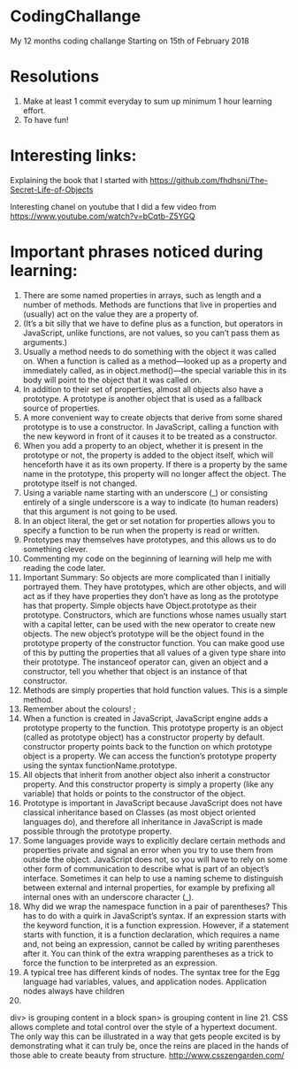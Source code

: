# CodingChallange
My 12 months coding challange
Starting on 15th of February 2018

# Resolutions
1. Make at least 1 commit everyday to sum up minimum 1 hour learning effort.
2. To have fun!

# Interesting links: 

Explaining the book that I started with
https://github.com/fhdhsni/The-Secret-Life-of-Objects

Interesting chanel on youtube that I did a few video from
https://www.youtube.com/watch?v=bCqtb-Z5YGQ



# Important phrases noticed during learning:

1. There are some named properties in arrays, such as length and a number
of methods. Methods are functions that live in properties and (usually)
act on the value they are a property of.
2. (It’s a bit silly that we have to define plus as a function, but operators
in JavaScript, unlike functions, are not values, so you can’t pass them
as arguments.)
3. Usually a method needs to do something with the object it was called
on. When a function is called as a method—looked up as a property and
immediately called, as in object.method()—the special variable this in its
body will point to the object that it was called on.
4. In addition to their set of properties,
almost all objects also have a prototype. A prototype is another object
that is used as a fallback source of properties.
5. A more convenient way to create objects that derive from some shared
prototype is to use a constructor. In JavaScript, calling a function with
the new keyword in front of it causes it to be treated as a constructor.
6. When you add a property to an object, whether it is present in the
prototype or not, the property is added to the object itself, which will
henceforth have it as its own property. If there is a property by the same
name in the prototype, this property will no longer affect the object. The
prototype itself is not changed.
7. Using a variable name starting with an underscore (_) or consisting
entirely of a single underscore is a way to indicate (to human readers)
that this argument is not going to be used.
8. In an object literal, the get or set notation for properties allows you
to specify a function to be run when the property is read or written.
9. Prototypes may themselves have prototypes, and
this allows us to do something clever.
10. Commenting my code on the beginning of learning will help me with 
reading the code later.
11. Important Summary:
So objects are more complicated than I initially portrayed them. They
have prototypes, which are other objects, and will act as if they have
properties they don’t have as long as the prototype has that property.
Simple objects have Object.prototype as their prototype.
Constructors, which are functions whose names usually start with a
capital letter, can be used with the new operator to create new objects.
The new object’s prototype will be the object found in the prototype
property of the constructor function. You can make good use of this by
putting the properties that all values of a given type share into their prototype.
The instanceof operator can, given an object and a constructor,
tell you whether that object is an instance of that constructor.
12. Methods are simply properties that hold function values. This is a simple
method.
13. Remember about the colours! ;
14. When a function is created in JavaScript, JavaScript engine adds a prototype property to the function. This prototype property is an object (called as prototype object) has a constructor property by default. constructor property points back to the function on which prototype object is a property. We can access the function’s prototype property using the syntax functionName.prototype.
15. All objects that inherit from another object also inherit a constructor property. And this constructor property is simply a property (like any variable) that holds or points to the constructor of the object.
16. Prototype is important in JavaScript because JavaScript does not have classical inheritance based on Classes (as most object oriented languages do), and therefore all inheritance in JavaScript is made possible through the prototype property. 
17. Some languages provide ways to
explicitly declare certain methods and properties private and signal an
error when you try to use them from outside the object. JavaScript does
not, so you will have to rely on some other form of communication to
describe what is part of an object’s interface. Sometimes it can help
to use a naming scheme to distinguish between external and internal
properties, for example by prefixing all internal ones with an underscore
character (_).
18. Why did we wrap the namespace function in a pair of parentheses?
This has to do with a quirk in JavaScript’s syntax. If an expression
starts with the keyword function, it is a function expression. However,
if a statement starts with function, it is a function declaration, which
requires a name and, not being an expression, cannot be called by writing
parentheses after it. You can think of the extra wrapping parentheses as
a trick to force the function to be interpreted as an expression.
19. A typical tree has different kinds of nodes. The syntax tree for the
Egg language had variables, values, and application nodes. Application
nodes always have children
20. 
div> is grouping content in a block
span> is grouping content in line
21.
 CSS allows complete and total control over the style of a hypertext document. The only way this can be illustrated in a way that gets people excited is by demonstrating what it can truly be, once the reins are placed in the hands of those able to create beauty from structure. http://www.csszengarden.com/